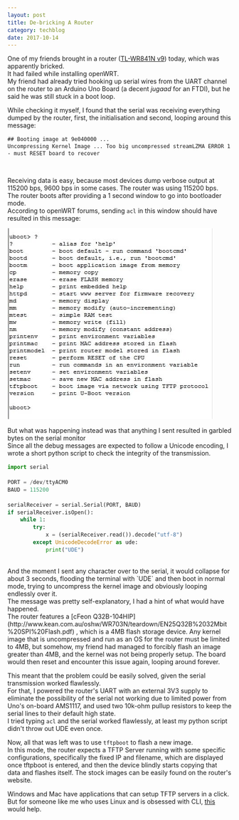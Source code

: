 ```yaml
---
layout: post
title: De-bricking A Router
category: techblog
date: 2017-10-14
---
```


One of my friends brought in a router ([TL-WR841N v9](http://www.tp-link.com/us/download/TL-WR841N_V9.html)) today, which was apparently bricked.<br>
It had failed while installing openWRT.<br>
My friend had already tried hooking up serial wires from the UART channel on the router to an Arduino Uno Board (a decent *jugaad* for an FTDI), but he said he was still stuck in a boot loop.<br>

While checking it myself, I found that the serial was receiving everything dumped by the router, first, the initialisation and second, looping around this message:<br>

```
## Booting image at 9e040000 ...
Uncompressing Kernel Image ... Too big uncompressed streamLZMA ERROR 1 - must RESET board to recover
```

<br>

Receiving data is easy, because most devices dump verbose output at 115200 bps, 9600 bps in some cases. The router was using 115200 bps.<br>
The router boots after providing a 1 second window to go into bootloader mode.<br>
According to openWRT forums, sending `acl`  in this window should have resulted in this message:

![uboot Commands](/assets/ubootCommands.jpeg "Arduino IDE's Serial Monitor")<br>

But what was happening instead was that anything I sent resulted in garbled bytes on the serial monitor<br>
Since all the debug messages are expected to follow a Unicode encoding, I wrote a short python script to check the integrity of the transmission.<br>

```python
import serial

PORT = /dev/ttyACM0
BAUD = 115200

serialReceiver = serial.Serial(PORT, BAUD)
if serialReceiver.isOpen():
    while 1:
        try:
            x = (serialReceiver.read()).decode("utf-8")
        except UnicodeDecodeError as ude:
            print("UDE")
``` 
<br>
And the moment I sent any character over to the serial, it would collapse for about 3 seconds, flooding the terminal with `UDE`  and then boot in normal mode, trying to uncompress the kernel image and obviously looping endlessly over it.<br>
The message was pretty self-explanatory, I had a hint of what would have happened.<br>
The router features a [cFeon Q32B-104HIP](http://www.kean.com.au/oshw/WR703N/teardown/EN25Q32B%2032Mbit%20SPI%20Flash.pdf) , which is a 4MB flash storage device.
Any kernel image that is uncompressed and run as an OS for the router must be limited to 4MB, but somehow, my friend had managed to forcibly flash an image greater than 4MB, and the kernel was not being properly setup. The board would then reset and encounter this issue again, looping around forever.<br>

This meant that the problem could be easily solved, given the serial transmission worked flawlessly.<br>
For that, I powered the router's UART with an external 3V3 supply to eliminate the possibility of the serial not working due to limited power from Uno's on-board AMS1117, and used two 10k-ohm pullup resistors to keep the serial lines to their default high state.<br>
I tried typing `acl`  and the serial worked flawlessly, at least my python script didn't throw out UDE even once.<br>

Now, all that was left was to use `tftpboot`  to flash a new image.<br>
In this mode, the router expects a TFTP Server running with some specific configurations, specifically the fixed IP and filename, which are displayed once tftpboot is entered, and then the device blindly starts copying that data and flashes itself. The stock images can be easily found on the router's website.

Windows and Mac have applications that can setup TFTP servers in a click.<br>
But for someone like me who uses Linux and is obsessed with CLI, [this](https://askubuntu.com/questions/201505/how-do-i-install-and-run-a-tftp-server) would help.